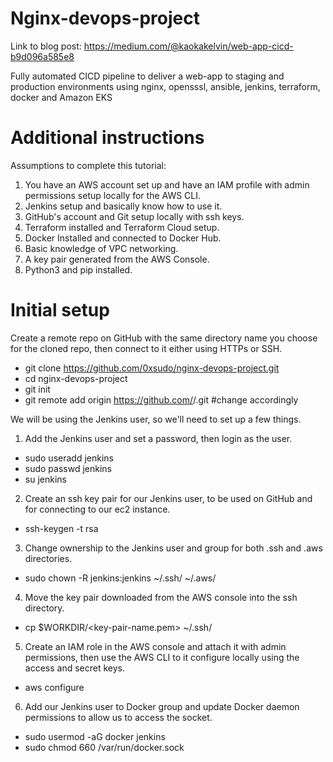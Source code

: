 # Nginx-devops-project
Link to blog post: https://medium.com/@kaokakelvin/web-app-cicd-b9d096a585e8

Fully automated CICD pipeline to deliver a web-app to staging and production environments using nginx, opensssl, ansible, jenkins, terraform, docker and Amazon EKS

# Additional instructions
Assumptions to complete this tutorial:
1. You have an AWS account set up and have an IAM profile with admin permissions setup locally for the AWS CLI.
2. Jenkins setup and basically know how to use it.
3. GitHub's account and Git setup locally with ssh keys.
4. Terraform installed and Terraform Cloud setup.
5. Docker Installed and connected to Docker Hub.
6. Basic knowledge of VPC networking.
7. A key pair generated from the AWS Console.
8. Python3 and pip installed.

# Initial setup
Create a remote repo on GitHub with the same directory name you choose for the cloned repo, then connect to it either using HTTPs or SSH.
- git clone https://github.com/0xsudo/nginx-devops-project.git
- cd nginx-devops-project
- git init
- git remote add origin https://github.com/<USER>/<REPO>.git #change accordingly

We will be using the Jenkins user, so we'll need to set up a few things.
1. Add the Jenkins user and set a password, then login as the user.
- sudo useradd jenkins
- sudo passwd jenkins
- su jenkins
2. Create an ssh key pair for our Jenkins user, to be used on GitHub and for connecting to our ec2 instance.
- ssh-keygen -t rsa
3. Change ownership to the Jenkins user and group for both .ssh and .aws directories.
- sudo chown -R jenkins:jenkins ~/.ssh/ ~/.aws/
4. Move the key pair downloaded from the AWS console into the ssh directory.
- cp $WORKDIR/<key-pair-name.pem> ~/.ssh/
5. Create an IAM role in the AWS console and attach it with admin permissions, then use the AWS CLI to it configure locally using the access and secret keys.
- aws configure
6. Add our Jenkins user to Docker group and update Docker daemon permissions to allow us to access the socket.
- sudo usermod -aG docker jenkins
- sudo chmod 660 /var/run/docker.sock